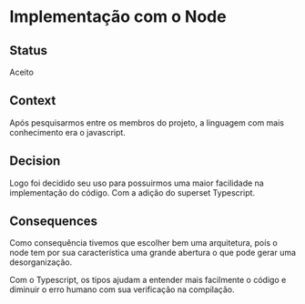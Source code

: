 # Implementação com o Node

## Status

Aceito

## Context

Após pesquisarmos entre os membros do projeto, a linguagem com mais conhecimento era o javascript.

## Decision

Logo foi decidido seu uso para possuirmos uma maior facilidade na implementação do código. Com a adição do superset Typescript.

## Consequences

Como consequência tivemos que escolher bem uma arquitetura, poís o node tem por sua característica uma grande abertura o que pode gerar uma desorganização.

Com o Typescript, os tipos ajudam a entender mais facilmente o código e diminuir o erro humano com sua verificação na compilação.
